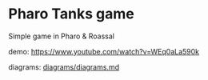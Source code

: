 # Pharo Tanks game

Simple game in Pharo &amp; Roassal

demo: https://www.youtube.com/watch?v=WEq0aLa590k

diagrams: [diagrams/diagrams.md](diagrams/diagrams.md)
